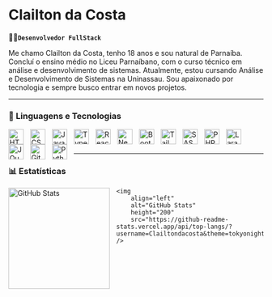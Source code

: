# Clailton da Costa

🧑‍💼**`Desenvolvedor FullStack`**

Me chamo Clailton da Costa, tenho 18 anos e sou natural de Parnaíba. Concluí o ensino médio no Liceu Parnaíbano, com o curso técnico em análise e desenvolvimento de sistemas. Atualmente, estou cursando Análise e Desenvolvimento de Sistemas na Uninassau. Sou apaixonado por tecnologia e sempre busco entrar em novos projetos.

---

### 🤖 Linguagens e Tecnologias

<img
    align="left"
    alt="HTML"
    title="HTML"
    width="30px"
    style="padding-right: 10px;"
    src="https://cdn.jsdelivr.net/gh/devicons/devicon@latest/icons/html5/html5-original.svg"
/>
<img
    align="left"
    alt="CSS"
    title="CSS"
    width="30px"
    style="padding-right: 10px;"
    src="https://cdn.jsdelivr.net/gh/devicons/devicon@latest/icons/css3/css3-original.svg"
/>
<img
    align="left"
    alt="JavaScript"
    title="JavaScript"
    width="30px"
    style="padding-right: 10px;"
    src="https://cdn.jsdelivr.net/gh/devicons/devicon@latest/icons/javascript/javascript-original.svg"
/>
<img
    align="left"
    alt="TypeScript"
    title="TypeScript"
    width="30px"
    style="padding-right: 10px;"
    src="https://cdn.jsdelivr.net/gh/devicons/devicon@latest/icons/typescript/typescript-original.svg"
/>
<img
    align="left"
    alt="React"
    title="React"
    width="30px"
    style="padding-right: 10px;"
    src="https://cdn.jsdelivr.net/gh/devicons/devicon@latest/icons/react/react-original.svg"
/>
<img
    align="left"
    alt="Next.js"
    title="Next.js"
    width="30px"
    style="padding-right: 10px;"
    src="https://cdn.jsdelivr.net/gh/devicons/devicon@latest/icons/nextjs/nextjs-original.svg"
/>
<img
    align="left"
    alt="Bootstrap"
    title="Bootstrap"
    width="30px"
    style="padding-right: 10px;"
    src="https://cdn.jsdelivr.net/gh/devicons/devicon@latest/icons/bootstrap/bootstrap-original.svg"
/>
<img
    align="left"
    alt="Tailwind"
    title="Tailwind"
    width="30px"
    style="padding-right: 10px;"
    src="https://cdn.jsdelivr.net/gh/devicons/devicon@latest/icons/tailwindcss/tailwindcss-original.svg"
/>
<img
    align="left"
    alt="SASS"
    title="SASS"
    width="30px"
    style="padding-right: 10px;"
    src="https://cdn.jsdelivr.net/gh/devicons/devicon@latest/icons/sass/sass-original.svg"
/>
<img
    align="left"
    alt="PHP"
    title="PHP"
    width="30px"
    style="padding-right: 10px;"
    src="https://cdn.jsdelivr.net/gh/devicons/devicon@latest/icons/php/php-original.svg"
/>
<img
    align="left"
    alt="Laravel"
    title="Laravel"
    width="30px"
    style="padding-right: 10px;"
    src="https://cdn.jsdelivr.net/gh/devicons/devicon@latest/icons/laravel/laravel-original.svg"
/>
<img
    align="left"
    alt="JQuery"
    title="JQuery"
    width="30px"
    style="padding-right: 10px;"
    src="https://cdn.jsdelivr.net/gh/devicons/devicon@latest/icons/jquery/jquery-original.svg"
/>
<img
    align="left"
    alt="Git"
    title="Git"
    width="30px"
    style="padding-right: 10px;"
    src="https://cdn.jsdelivr.net/gh/devicons/devicon@latest/icons/git/git-original.svg"
/>
<img
    align="left"
    alt="Python"
    title="Python"
    width="30px"
    style="padding-right: 10px;"
    src="https://cdn.jsdelivr.net/gh/devicons/devicon@latest/icons/python/python-original.svg"
/>

<br/>
<br/>

---

### 📊 Estatísticas

<p>
    <img
        align="left"
        alt="GitHub Stats"
        height="200"
        style="padding-right: 10px;"
        src="https://github-readme-stats.vercel.app/api?username=Clailtondacosta&show_icons=true&theme=tokyonight&include_all_commits=true&locale=pt-br"
    />

    <img
        align="left"
        alt="GitHub Stats"
        height="200"
        src="https://github-readme-stats.vercel.app/api/top-langs/?username=Clailtondacosta&theme=tokyonight&layout=compact&custom_title=Tecnologias&langs_count=9"
    />
</p>
